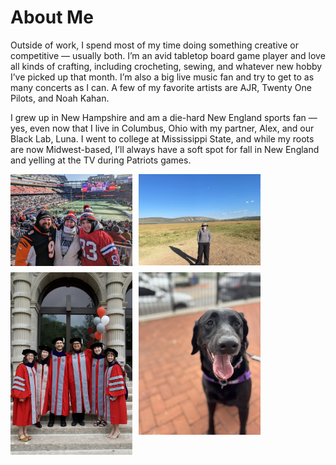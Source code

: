 # About Me

Outside of work, I spend most of my time doing something creative or competitive — usually both. I’m an avid tabletop board game player and love all kinds of crafting, including crocheting, sewing, and whatever new hobby I’ve picked up that month. I’m also a big live music fan and try to get to as many concerts as I can. A few of my favorite artists are AJR, Twenty One Pilots, and Noah Kahan.

I grew up in New Hampshire and am a die-hard New England sports fan — yes, even now that I live in Columbus, Ohio with my partner, Alex, and our Black Lab, Luna. I went to college at Mississippi State, and while my roots are now Midwest-based, I’ll always have a soft spot for fall in New England and yelling at the TV during Patriots games.

<div style="
  display: grid;
  grid-template-columns: repeat(2, 1fr);
  gap: 10px;
  max-width: 400px;
">
  <img src="patriots.JPG" alt="Patriots" style="width: 100%; height: auto;">
  <img src="rwanda.jpg" alt="Rwanda" style="width: 100%; height: auto;">
  <img src="graduation.jpg" alt="Graduation" style="width: 100%; height: auto;">
  <img src="luna.jpg" alt="Luna" style="width: 100%; height: auto;">
</div>


